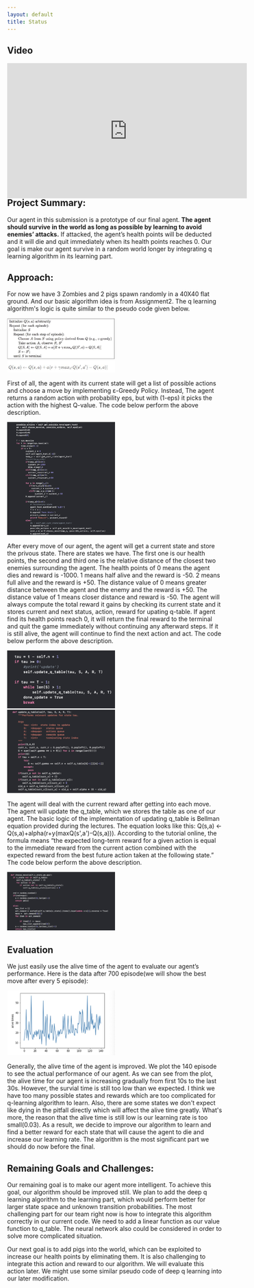 ```yaml
---
layout: default
title: Status
---
```


## Video
<div style="position:relative;height:0;padding-bottom:56.25%"><iframe width="560" height="315" src="https://www.youtube.com/embed/2ey-V3Ujuic" frameborder="0" allow="accelerometer; autoplay; encrypted-media; gyroscope; picture-in-picture" allowfullscreen></iframe>
</div>

## Project Summary: 

Our agent in this submission is a prototype of our final agent. **The agent should survive in the world as long as possible by learning to avoid enemies’ attacks.** If attacked, the agent’s health points will be deducted and it will die and quit immediately when its health points reaches 0. Our goal is make our agent survive in a random world longer by integrating q learning algorithm in its learning part.

## Approach: 
For now we have 3 Zombies and 2 pigs spawn randomly in a 40X40 flat ground. And our basic algorithm idea is from Assignment2.
The q learning algorithm's logic is quite similar to the pseudo code given below.

<img src="Pseudocode.jpg" width="50%">
<img src="Pseudocode1.jpg" width="50%">

First of all, the agent with its current state will get a list of possible actions and choose a move by implementing ε-Greedy Policy. Instead, The agent returns a random action with probability eps, but with (1-eps) it picks the action with the highest Q-value. The code below perform the above description.

<img src="1.jpg" width="50%">

After every move of our agent, the agent will get a current state and store the privous state. There are states we have. The first one is our health points, the second  and third one is the relative distance of the closest two enemies surrounding the agent. The health points of 0 means the agent dies and reward is -1000. 1 means half alive and the reward is -50. 2 means full alive and the reward is +50. The distance value of 0 means greater distance between the agent and the enemy and the reward is +50. The distance value of 1 means closer distance and reward is -50. The agent will always compute the total reward it gains by checking its current state and it stores current and next status, action, reward for upating q-table. If agent find its health points reach 0, it will return the final reward to the terminal and quit the game immediately without continuing any afterward steps. If it is still alive, the agent will continue to find the next action and act. The code below perform the above description.

<img src="2.jpg" width="50%">
<img src="3.jpg" width="50%">

The agent will deal with the current reward after getting into each move. The agent will update the q_table, which we stores the table as one of our agent. The basic logic of the implementation of updating q_table is Bellman equation provided during the lectures. The equation looks like this: Q(s,a) <- Q(s,a)+alpha(r+y(maxQ(s',a')-Q(s,a))). According to the tutorial online, the formula means “the expected long-term reward for a given action is equal to the immediate reward from the current action combined with the expected reward from the best future action taken at the following state.”
The code below perform the above description.

<img src="4.jpg" width="50%">

## Evaluation
We just easily use the alive time of the agent to evaluate our agent’s performance. Here is the data after 700 episode(we will show the best move after every 5 episode):

<img src="5.jpg" width="50%">


Generally, the alive time of the agent is improved. We plot the 140 episode to see the actual performance of our agent.
As we can see from the plot, the alive time for our agent is increasing gradually from first 10s to the last 30s. However, the survial time is still too low than we expected. I think we have too many possible states and rewards which are too complicated for q-learning algorithm to learn. Also, there are some states we don't expect like dying in the pitfall directly which will affect the alive time greatly. What's more, the reason that the alive time is still low is our learning rate is too small(0.03). As a result, we decide to improve our algorithm to learn and find a better reward for each state that will cause the agent to die and increase our learning rate. The algorithm is the most significant part we should do now before the final.




## Remaining Goals and Challenges: 

Our remaining goal is to make our agent more intelligent. To achieve this goal, our algorithm should be improved still. We plan to add the deep q learning algorithm to the learning part, which would perform better for larger state space and unknown transition probabilities. The most challenging part for our team right now is how to integrate this algorithm correctly in our current code. We need to add a linear function as our value function to q_table. The neural network also could be considered in order to solve more complicated situation.

Our next goal is to add pigs into the world, which can be exploited to increase our health points by eliminating them. It is also challenging to integrate this action and reward to our algorithm. We will evaluate this action later.
We might use some similar pseudo code of deep q learning into our later modification.

